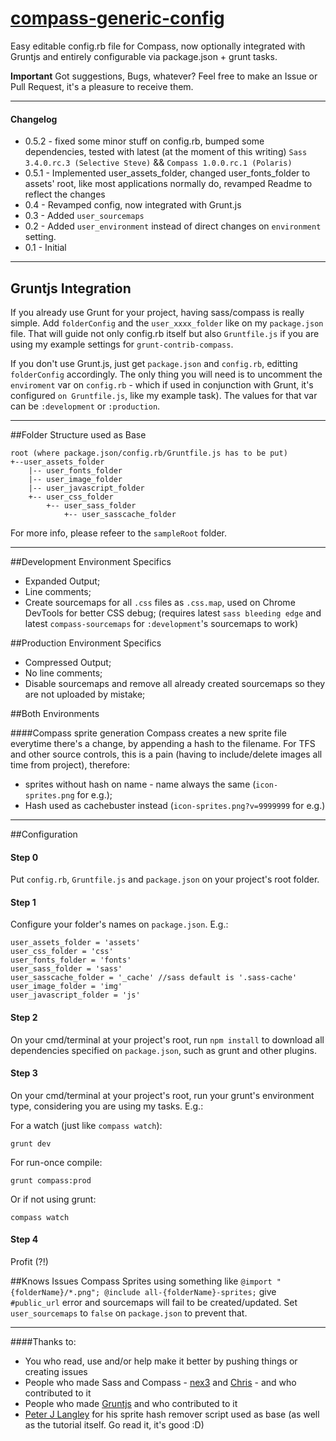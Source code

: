 [compass-generic-config](http://raphaelddl.github.io/compass-generic-config)
======================

Easy editable config.rb file for Compass, now optionally integrated with Gruntjs and entirely configurable via package.json + grunt tasks.

**Important**
Got suggestions, Bugs, whatever? Feel free to make an Issue or Pull Request, it's a pleasure to receive them.

------

#### Changelog
* 0.5.2 - fixed some minor stuff on config.rb, bumped some dependencies, tested with latest (at the moment of this writing) `Sass 3.4.0.rc.3 (Selective Steve)` && `Compass 1.0.0.rc.1 (Polaris)`
* 0.5.1 - Implemented user_assets_folder, changed user_fonts_folder to assets' root, like most applications normally do, revamped Readme to reflect the changes
* 0.4 - Revamped config, now integrated with Grunt.js
* 0.3 - Added `user_sourcemaps`
* 0.2 - Added `user_environment` instead of direct changes on `environment` setting.
* 0.1 - Initial

------

## Gruntjs Integration

If you already use Grunt for your project, having sass/compass is really simple. Add `folderConfig` and the `user_xxxx_folder` like on my `package.json` file. That will guide not only config.rb itself but also `Gruntfile.js` if you are using my example settings for `grunt-contrib-compass`.

If you don't use Grunt.js, just get `package.json` and `config.rb`, editting `folderConfig` accordingly. The only thing you will need is to uncomment the `enviroment` var on `config.rb` - which if used in conjunction with Grunt, it's configured `on Gruntfile.js`, like my example task). The values for that var can be `:development` or `:production`.

------

##Folder Structure used as Base

	root (where package.json/config.rb/Gruntfile.js has to be put)
	+--user_assets_folder
		|-- user_fonts_folder
		|-- user_image_folder
		|-- user_javascript_folder
		+-- user_css_folder
			+-- user_sass_folder
				+-- user_sasscache_folder


For more info, please refeer to the `sampleRoot` folder.

------

##Development Environment Specifics

* Expanded Output;
* Line comments;
* Create sourcemaps for all `.css` files as `.css.map`, used on Chrome DevTools for better CSS debug;
(requires latest `sass bleeding edge` and latest `compass-sourcemaps` for `:development`'s sourcemaps to work)

##Production Environment Specifics

* Compressed Output;
* No line comments;
* Disable sourcemaps and remove all already created sourcemaps so they are not uploaded by mistake;

##Both Environments

####Compass sprite generation
Compass creates a new sprite file everytime there's a change, by appending a hash to the filename. For TFS and other source controls, this is a pain (having to include/delete images all time from project), therefore:

* sprites without hash on name  - name always the same (`icon-sprites.png` for e.g.);
* Hash used as cachebuster instead (`icon-sprites.png?v=9999999` for e.g.)

------

##Configuration


#### Step 0
Put `config.rb`, `Gruntfile.js` and `package.json` on your project's root folder.


#### Step 1
Configure your folder's names on `package.json`. E.g.:

	user_assets_folder = 'assets'
	user_css_folder = 'css'
	user_fonts_folder = 'fonts'
	user_sass_folder = 'sass'
	user_sasscache_folder = '_cache' //sass default is '.sass-cache'
	user_image_folder = 'img'
	user_javascript_folder = 'js'


#### Step 2
On your cmd/terminal at your project's root, run `npm install` to download all dependencies specified on `package.json`, such as grunt and other plugins.

#### Step 3
On your cmd/terminal at your project's root, run your grunt's environment type, considering you are using my tasks. E.g.:

For a watch (just like `compass watch`):

	grunt dev

For run-once compile:

	grunt compass:prod

Or if not using grunt:

	compass watch

#### Step 4

Profit (?!)


##Knows Issues
Compass Sprites using something like `@import "{folderName}/*.png"; @include all-{folderName}-sprites;` give `#public_url` error and sourcemaps will fail to be created/updated. Set `user_sourcemaps` to `false` on `package.json` to prevent that.

------

####Thanks to:
* You who read, use and/or help make it better by pushing things or creating issues
* People who made Sass and Compass - [nex3](http://nex-3.com/) and [Chris](http://chriseppstein.github.com/) - and who contributed to it
* People who made [Gruntjs](http://gruntjs.com) and who contributed to it
* [Peter J Langley](http://www.codechewing.com/library/automatically-generate-css-sprites-with-sass/) for his sprite hash remover script used as base (as well as the tutorial itself. Go read it, it's good :D)
